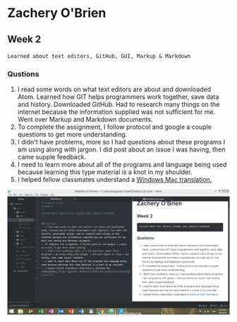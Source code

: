 # Zachery O'Brien
## Week 2
```
Learned about text editors, GitHub, GUI, Markup & Markdown
```

### Qustions
1. I read some words on what text editors are about and downloaded Atom. Learned how GIT helps programmers work together, save data and history. Downloaded GitHub. Had to research many things on the internet because the information supplied was not sufficient for me. Went over Markup and Markdown documents.  
2. To complete the assignment, I follow protocol and google a couple questions to get more understanding.
3. I didn't have problems, more so I had questions about these programs I am using along with jargon. I did post about an issue I was having, then came supple feedback.
4. I need to learn more about all of the programs and language being used because learning this type material is a knot in my shoulder.
5. I helped fellow classmates understand a [Windows Mac translation.](https://github.com/Montana-Media-Arts/120_CreativeCoding/issues/117)



![Image of my editor](Screen.png)
